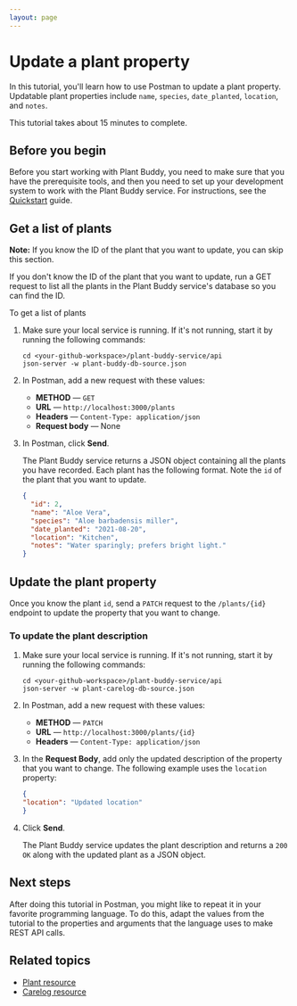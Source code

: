 ```yaml
---
layout: page
---
```


# Update a plant property

In this tutorial, you'll learn how to use Postman to update a plant property. Updatable plant properties include `name`, `species`, `date_planted`, `location`, and `notes`.

This tutorial takes about 15 minutes to complete.

## Before you begin

Before you start working with Plant Buddy, you need to make sure that you have the prerequisite tools, and then you need to set up your development system to work with the Plant Buddy service. For instructions, see the [Quickstart](tutorials/quickstart.md) guide.

## Get a list of plants

**Note:** If you know the ID of the plant that you want to update, you can skip this section.

If you don't know the ID of the plant that you want to update, run a GET request to list all the plants in the Plant Buddy service's database so you can find the ID.

To get a list of plants

1. Make sure your local service is running. If it's not running, start it by running the following commands:

    ```shell
    cd <your-github-workspace>/plant-buddy-service/api
    json-server -w plant-buddy-db-source.json
    ```

1. In Postman, add a new request with these values:

    * **METHOD** — `GET`
    * **URL** — `http://localhost:3000/plants`
    * **Headers** — `Content-Type: application/json`
    * **Request body** — None

1. In Postman, click **Send**.

   The Plant Buddy service returns a JSON object containing all the plants you have recorded. Each plant has the following format. Note the `id` of the plant that you want to update.

    ```json
   {
      "id": 2,
      "name": "Aloe Vera",
      "species": "Aloe barbadensis miller",
      "date_planted": "2021-08-20",
      "location": "Kitchen",
      "notes": "Water sparingly; prefers bright light."
    }
    ```

## Update the plant property

Once you know the plant `id`, send a `PATCH` request to the `/plants/{id}` endpoint to update the property that you want to change.

### To update the plant description

1. Make sure your local service is running. If it's not running, start it by running the following commands:

    ```shell
    cd <your-github-workspace>/plant-buddy-service/api
    json-server -w plant-carelog-db-source.json
    ```

1. In Postman, add a new request with these values:
    * **METHOD** — `PATCH`
    * **URL** — `http://localhost:3000/plants/{id}`
    * **Headers** — `Content-Type: application/json`

1. In the **Request Body**, add only the updated description of the property that you want to change. The following example uses the `location` property:

    ```json
    {
    "location": "Updated location"
    }
    ```

1. Click **Send**.

   The Plant Buddy service updates the plant description and returns a `200 OK` along with the updated plant as a JSON object.  

## Next steps

After doing this tutorial in Postman, you might like to repeat it in your favorite programming language. To do this, adapt the values from the tutorial to the properties and arguments that the language uses to make REST API calls.

## Related topics

* [Plant resource](../api/plant.md)
* [Carelog resource](../api/carelog.md)
